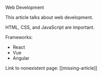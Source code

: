 Web Development

This article talks about web development.

HTML, CSS, and JavaScript are important.

Frameworks:
* React
* Vue
* Angular

Link to nonexistent page: [[missing-article]]
